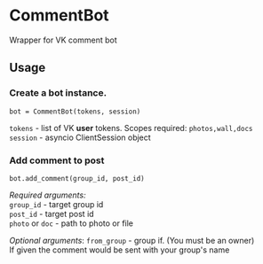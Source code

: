 # CommentBot
Wrapper for VK comment bot

## Usage
### Create a bot instance.<br>
```bot = CommentBot(tokens, session)```

`tokens` - list of VK **user** tokens. Scopes required: `photos,wall,docs`<br>
`session` - asyncio ClientSession object<br>

### Add comment to post
```bot.add_comment(group_id, post_id)```<br>

*Required arguments:*<br>
`group_id` - target group id<br>
`post_id` - target post id<br>
`photo` or `doc` - path to photo or file

*Optional arguments*:
`from_group` - group if. (You must be an owner)<br>
If given the comment would be sent with your group's name
